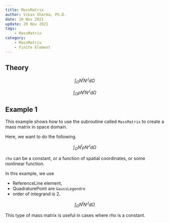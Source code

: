 ```yaml
---
title: MassMatrix
author: Vikas Sharma, Ph.D.
date: 20 Nov 2021 
update: 20 Nov 2021
tags:
    - MassMatrix
category:
    - MassMatrix
    - Finite Element
---
```


## Theory

$$
\int_{\Omega } N^{I} N^{J}d\Omega
$$

$$
\int_{\Omega } \rho N^{I} N^{J}d\Omega
$$

## Example 1

This example shows how to use the subroutine called `MassMatrix` to create a mass matrix in space domain.

Here, we want to do the following. 

$$
\int_{\Omega } N^{I}\rho N^{J}d\Omega
$$

`rho` can be a constant, or a function of spatial coordinates, or some nonlinear function.

In this example, we use

- ReferenceLine element,  
- QuadraturePoint are `GaussLegendre`
- order of integrand is 2.

$$
\int_{\Omega } N^{I} N^{J}d\Omega
$$

This type of mass matrix is useful in cases where $rho$ is a constant.

